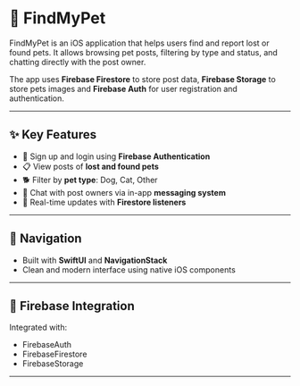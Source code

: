 # 🐾 FindMyPet

FindMyPet is an iOS application that helps users find and report lost or found pets. It allows browsing pet posts, filtering
by type and status, and chatting directly with the post owner.

The app uses **Firebase Firestore** to store post data, **Firebase Storage**  to store pets images and **Firebase Auth** for
user registration and authentication.

---

## ✨ Key Features

- 🔐 Sign up and login using **Firebase Authentication**
- 📋 View posts of **lost and found pets**
- 🐕 Filter by **pet type**: Dog, Cat, Other
- 💬 Chat with post owners via in-app **messaging system**
- 🔄 Real-time updates with **Firestore listeners**

---

## 🧭 Navigation

- Built with **SwiftUI** and **NavigationStack**
- Clean and modern interface using native iOS components

---

## 🔌 Firebase Integration

Integrated with:

- FirebaseAuth
- FirebaseFirestore
- FirebaseStorage

---




